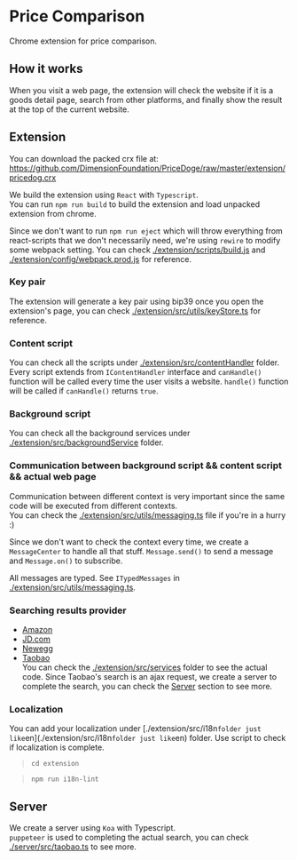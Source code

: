 # Price Comparison


Chrome extension for price comparison.

## How it works

When you visit a web page, the extension will check the website if it is a goods detail page, search from other platforms, and finally show the result at the top of the current website.

## Extension

You can download the packed crx file at: https://github.com/DimensionFoundation/PriceDoge/raw/master/extension/pricedog.crx

We build the extension using `React` with `Typescript`.  
You can run `npm run build` to build the extension and load unpacked extension from chrome.

Since we don't want to run `npm run eject` which will throw everything from react-scripts that we don't necessarily need, we're using `rewire` to modify some webpack setting. You can check [./extension/scripts/build.js](./extension/scripts/build.js) and [./extension/config/webpack.prod.js](./extension/config/webpack.prod.js) for reference.

### Key pair

The extension will generate a key pair using bip39 once you open the extension's page, you can check [./extension/src/utils/keyStore.ts](./extension/src/utils/keyStore.ts) for reference.

### Content script

You can check all the scripts under [./extension/src/contentHandler](./extension/src/contentHandler) folder.
Every script extends from `IContentHandler` interface and `canHandle()` function will be called every time the user visits a website. `handle()` function will be called if `canHandle()` returns `true`.

### Background script

You can check all the background services under [./extension/src/backgroundService](./extension/src/backgroundService) folder.

### Communication between background script && content script && actual web page

Communication between different context is very important since the same code will be executed from different contexts.  
You can check the [./extension/src/utils/messaging.ts](./extension/src/utils/messaging.ts) file if you're in a hurry :)

Since we don't want to check the context every time, we create a `MessageCenter` to handle all that stuff. `Message.send()` to send a message and `Message.on()` to subscribe.

All messages are typed. See `ITypedMessages` in [./extension/src/utils/messaging.ts](./extension/src/utils/messaging.ts).

### Searching results provider

-   [Amazon](https://amazon.com)
-   [JD.com](https://jd.com)
-   [Newegg](https://newegg.com)
-   [Taobao](https://taobao.com)  
    You can check the [./extension/src/services](./extension/src/services) folder to see the actual code.
    Since Taobao's search is an ajax request, we create a server to complete the search, you can check the [Server](#Server) section to see more.

### Localization

You can add your localization under [./extension/src/i18n` folder just like `en](./extension/src/i18n`folder just like`en) folder.
Use script to check if localization is complete.

> `cd extension`

> `npm run i18n-lint`

## Server

We create a server using `Koa` with Typescript.  
`puppeteer` is used to completing the actual search, you can check [./server/src/taobao.ts](./server/src/taobao.ts) to see more.
